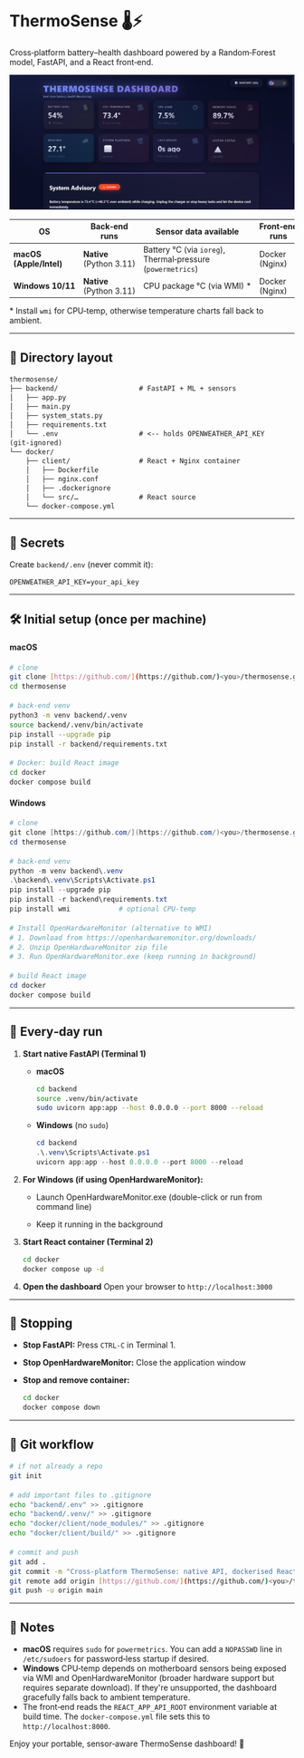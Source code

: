 # ThermoSense 🌡️⚡

Cross‑platform battery–health dashboard powered by a Random‑Forest model, FastAPI, and a React front‑end.

![Dashboard Preview](https://github.com/TanushriS/assets/blob/main/Thermosense_working.png)


| OS                | Back‑end runs | Sensor data available | Front‑end runs |
|-------------------|--------------|-----------------------|----------------|
| **macOS (Apple/Intel)** | **Native** (Python 3.11) | Battery °C (via `ioreg`), Thermal‑pressure (`powermetrics`) | Docker (Nginx) |
| **Windows 10/11** | **Native** (Python 3.11) | CPU package °C (via WMI) \* | Docker (Nginx) |

\* Install `wmi` for CPU‑temp, otherwise temperature charts fall back to ambient.

---

## 📂 Directory layout
```
thermosense/
├── backend/                    # FastAPI + ML + sensors
│   ├── app.py
│   ├── main.py
│   ├── system_stats.py
│   ├── requirements.txt
│   └── .env                    # <-- holds OPENWEATHER_API_KEY (git‑ignored)
└── docker/
    ├── client/                 # React + Nginx container
    │   ├── Dockerfile
    │   ├── nginx.conf
    │   ├── .dockerignore
    │   └── src/…               # React source
    └── docker-compose.yml
```

---

## 🔑 Secrets

Create `backend/.env` (never commit it):

```env
OPENWEATHER_API_KEY=your_api_key
```

---

## 🛠️ Initial setup (once per machine)

#### macOS
```bash
# clone
git clone [https://github.com/](https://github.com/)<you>/thermosense.git
cd thermosense

# back‑end venv
python3 -m venv backend/.venv
source backend/.venv/bin/activate
pip install --upgrade pip
pip install -r backend/requirements.txt

# Docker: build React image
cd docker
docker compose build
```

#### Windows
```powershell
# clone
git clone [https://github.com/](https://github.com/)<you>/thermosense.git
cd thermosense

# back‑end venv
python -m venv backend\.venv
.\backend\.venv\Scripts\Activate.ps1
pip install --upgrade pip
pip install -r backend\requirements.txt
pip install wmi            # optional CPU‑temp

# Install OpenHardwareMonitor (alternative to WMI)
# 1. Download from https://openhardwaremonitor.org/downloads/
# 2. Unzip OpenHardwareMonitor zip file
# 3. Run OpenHardwareMonitor.exe (keep running in background)

# build React image
cd docker
docker compose build
```
---

## 🚀 Every‑day run

1.  **Start native FastAPI (Terminal 1)**
    * **macOS**
        ```bash
        cd backend
        source .venv/bin/activate
        sudo uvicorn app:app --host 0.0.0.0 --port 8000 --reload
        ```
    * **Windows** (no `sudo`)
        ```powershell
        cd backend
        .\.venv\Scripts\Activate.ps1
        uvicorn app:app --host 0.0.0.0 --port 8000 --reload
        ```
2.   **For Windows (if using OpenHardwareMonitor):**

      - Launch OpenHardwareMonitor.exe (double-click or run from command line)

      - Keep it running in the background
3.  **Start React container (Terminal 2)**
    ```bash
    cd docker
    docker compose up -d
    ```

4.  **Open the dashboard**
    Open your browser to `http://localhost:3000`

---

## 🛑 Stopping

* **Stop FastAPI:** Press `CTRL‑C` in Terminal 1.
* **Stop OpenHardwareMonitor:** Close the application window


* **Stop and remove container:**
    ```bash
    cd docker
    docker compose down
    ```
---

## 🐙 Git workflow
```bash
# if not already a repo
git init

# add important files to .gitignore
echo "backend/.env" >> .gitignore
echo "backend/.venv/" >> .gitignore
echo "docker/client/node_modules/" >> .gitignore
echo "docker/client/build/" >> .gitignore

# commit and push
git add .
git commit -m "Cross‑platform ThermoSense: native API, dockerised React"
git remote add origin [https://github.com/](https://github.com/)<you>/thermosense.git
git push -u origin main
```
---

## 📝 Notes
* **macOS** requires `sudo` for `powermetrics`. You can add a `NOPASSWD` line in `/etc/sudoers` for password‑less startup if desired.
* **Windows** CPU‑temp depends on motherboard sensors being exposed via WMI and OpenHardwareMonitor (broader hardware support but requires separate download). If they're unsupported, the dashboard gracefully falls back to ambient temperature.
* The front‑end reads the `REACT_APP_API_ROOT` environment variable at build time. The `docker-compose.yml` file sets this to `http://localhost:8000`.


Enjoy your portable, sensor‑aware ThermoSense dashboard! 🚀

